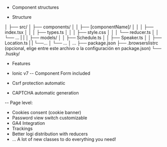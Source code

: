 - Component structures

- Structure
  
│
├── src/
│   ├── components/
│   │   ├── [componentName]/
│   │   │   ├── index.tsx
│   │   │   ├── types.ts
│   │   │   ├── style.css
│   │   │   └── reducer.ts
│   │   └── ...
|   |
│   ├── models/
│   │   ├── Schedule.ts
│   │   ├── Speaker.ts
│   │   ├── Location.ts
|   |   └──...
│   └── ...
│ ...
├── package.json
├── .browserslistrc (opcional, elige entre este archivo o la configuración en package.json)
└── .husky/


- Features

- Ionic v7
-- Component Form included
- Csrf protection automatic
- CAPTCHA automatic generation
  
-- Page level:
- Cookies consent (cookie banner)
- Password view switch customizable
- GA4 Integration
- Trackings
- Better logi distribution with reducers
- ... A lot of new classes to do everything you need!